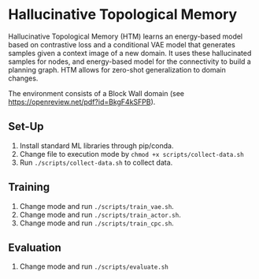 # Hallucinative Topological Memory

Hallucinative Topological Memory (HTM) learns an energy-based model based on contrastive loss and a conditional VAE model that generates samples given a context image of a new domain. It uses these hallucinated samples for nodes, and energy-based model for the connectivity to build a planning graph. HTM allows for zero-shot generalization to domain changes. 

The environment consists of a Block Wall domain (see https://openreview.net/pdf?id=BkgF4kSFPB).

## Set-Up
1. Install standard ML libraries through pip/conda.
2. Change file to execution mode by ```chmod +x scripts/collect-data.sh```
2. Run ```./scripts/collect-data.sh``` to collect data.

## Training
1. Change mode and run ```./scripts/train_vae.sh```.
2. Change mode and run ```./scripts/train_actor.sh```.
3. Change mode and run ```./scripts/train_cpc.sh```.

## Evaluation
1. Change mode and run ```./scripts/evaluate.sh```
